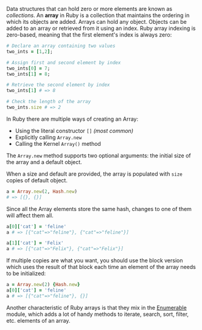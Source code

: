Data structures that can hold zero or more elements are known as _collections_. An **array** in Ruby is a collection that maintains the ordering in which its objects are added. Arrays can hold any object. Objects can be added to an array or retrieved from it using an index. Ruby array indexing is zero-based, meaning that the first element's index is always zero:

```ruby
# Declare an array containing two values
two_ints = [1,2];

# Assign first and second element by index
two_ints[0] = 7;
two_ints[1] = 8;

# Retrieve the second element by index
two_ints[1] # => 8

# Check the length of the array
two_ints.size # => 2
```

In Ruby there are multiple ways of creating an Array:

- Using the literal constructor `[]` _(most common)_
- Explicitly calling `Array.new`
- Calling the Kernel `Array()` method

The `Array.new` method supports two optional arguments: the initial size of the array and a default object.

When a size and default are provided, the array is populated with `size` copies of default object.

```ruby
a = Array.new(2, Hash.new)
# => [{}, {}]
```

Since all the Array elements store the same hash, changes to one of them will affect them all.

```ruby
a[0]['cat'] = 'feline'
a # => [{"cat"=>"feline"}, {"cat"=>"feline"}]

a[1]['cat'] = 'Felix'
a # => [{"cat"=>"Felix"}, {"cat"=>"Felix"}]
```

If multiple copies are what you want, you should use the block version which uses the result of that block each time an element of the array needs to be initialized:

```ruby
a = Array.new(2) {Hash.new}
a[0]['cat'] = 'feline'
a # => [{"cat"=>"feline"}, {}]
```

Another characteristic of Ruby arrays is that they mix in the [Enumerable][enumerable-module] module, which adds a lot of handy methods to iterate, search, sort, filter, etc. elements of an array.

[enumerable-module]: https://ruby-doc.org/core-2.7.1/Enumerable.html
[for-loop]: https://launchschool.com/books/ruby/read/loops_iterators#forloops
